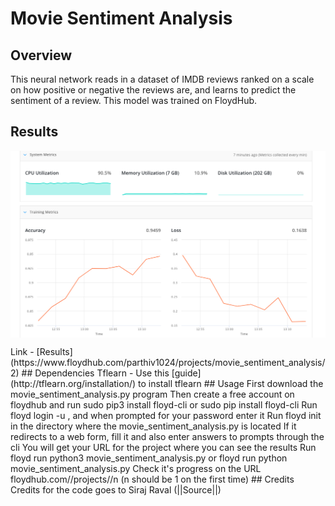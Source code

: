 # Movie Sentiment Analysis
## Overview
This neural network reads in a dataset of IMDB reviews ranked on a scale on how positive or negative the reviews are, and learns to predict the sentiment of a review. This model was trained on FloydHub.
## Results
<p>
<img align="center" src="movie_sentiment_analysis_results.png" alt="Movie Sentiment Analysis Results"/>
</p>
Link - [Results](https://www.floydhub.com/parthiv1024/projects/movie_sentiment_analysis/2)  
## Dependencies
Tflearn - Use this [guide](http://tflearn.org/installation/) to install tflearn
## Usage
First download the movie_sentiment_analysis.py program  
Then create a free account on floydhub and run sudo pip3 install floyd-cli or sudo pip install floyd-cli  
Run floyd login -u <your_username>, and when prompted for your password enter it  
Run floyd init <name_of_project> in the directory where the movie_sentiment_analysis.py is located If it redirects to a web form, fill it and also enter answers to prompts through the cli  
You will get your URL for the project where you can see the results  
Run floyd run python3 movie_sentiment_analysis.py or floyd run python movie_sentiment_analysis.py  
Check it's progress on the URL floydhub.com/<your_username>/projects/<project_name>/n (n should be 1 on the first time)
## Credits
Credits for the code goes to Siraj Raval (||Source||)
